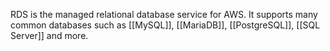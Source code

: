 RDS is the managed relational database service for AWS. It supports many common databases such as [[MySQL]], [[MariaDB]], [[PostgreSQL]], [[SQL Server]] and more.